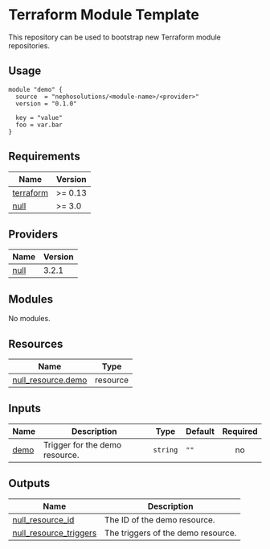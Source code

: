 # Terraform Module Template

This repository can be used to bootstrap new Terraform module repositories.

## Usage

```hcl
module "demo" {
  source  = "nephosolutions/<module-name>/<provider>"
  version = "0.1.0"

  key = "value"
  foo = var.bar
}
```

<!-- BEGINNING OF PRE-COMMIT-TERRAFORM DOCS HOOK -->
## Requirements

| Name | Version |
|------|---------|
| <a name="requirement_terraform"></a> [terraform](#requirement\_terraform) | >= 0.13 |
| <a name="requirement_null"></a> [null](#requirement\_null) | >= 3.0 |

## Providers

| Name | Version |
|------|---------|
| <a name="provider_null"></a> [null](#provider\_null) | 3.2.1 |

## Modules

No modules.

## Resources

| Name | Type |
|------|------|
| [null_resource.demo](https://registry.terraform.io/providers/hashicorp/null/latest/docs/resources/resource) | resource |

## Inputs

| Name | Description | Type | Default | Required |
|------|-------------|------|---------|:--------:|
| <a name="input_demo"></a> [demo](#input\_demo) | Trigger for the demo resource. | `string` | `""` | no |

## Outputs

| Name | Description |
|------|-------------|
| <a name="output_null_resource_id"></a> [null\_resource\_id](#output\_null\_resource\_id) | The ID of the demo resource. |
| <a name="output_null_resource_triggers"></a> [null\_resource\_triggers](#output\_null\_resource\_triggers) | The triggers of the demo resource. |
<!-- END OF PRE-COMMIT-TERRAFORM DOCS HOOK -->
